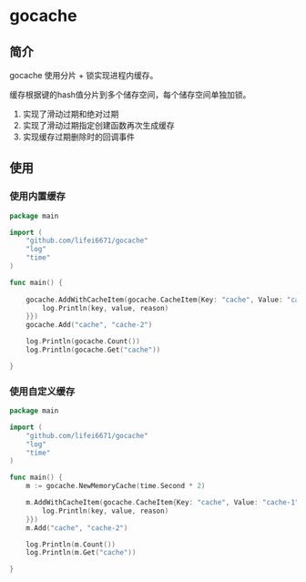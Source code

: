 # gocache

## 简介

gocache 使用分片 + 锁实现进程内缓存。

缓存根据键的hash值分片到多个储存空间，每个储存空间单独加锁。

1. 实现了滑动过期和绝对过期
2. 实现了滑动过期指定创建函数再次生成缓存
3. 实现缓存过期删除时的回调事件

## 使用

### 使用内置缓存

```go
package main

import (
	"github.com/lifei6671/gocache"
	"log"
	"time"
)

func main() {
	
	gocache.AddWithCacheItem(gocache.CacheItem{Key: "cache", Value: "cache-1", RemovedCallback: func(key string, value interface{}, reason gocache.CacheEntryRemovedReason) {
		log.Println(key, value, reason)
	}})
	gocache.Add("cache", "cache-2")

	log.Println(gocache.Count())
	log.Println(gocache.Get("cache"))

}
```

### 使用自定义缓存

```go
package main

import (
	"github.com/lifei6671/gocache"
	"log"
	"time"
)

func main() {
	m := gocache.NewMemoryCache(time.Second * 2)

	m.AddWithCacheItem(gocache.CacheItem{Key: "cache", Value: "cache-1", RemovedCallback: func(key string, value interface{}, reason gocache.CacheEntryRemovedReason) {
		log.Println(key, value, reason)
	}})
	m.Add("cache", "cache-2")

	log.Println(m.Count())
	log.Println(m.Get("cache"))

}

```
